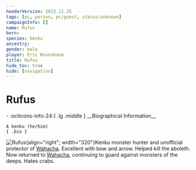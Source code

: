 ```yaml
---
headerVersion: 2023.11.25
tags: [pc, person, pc/guest, status/unknown]
campaignInfo: []
name: Rufus
born:
species: kenku
ancestry:
gender: male
player: Eric Rosenbaum
title: Rufus
hide_toc: true
hide: [navigation]
---
```

# Rufus
<div class="grid cards ext-narrow-margin ext-one-column" markdown>
- :octicons-info-24:{ .lg .middle } __Biographical Information__

    A kenku (he/him)  
    { .bio }

</div>


![Rufus](../../../../assets/rufus.png){align="right"; width="320"}Kenku monster hunter and unofficial protector of [Wahacha](<../../../../gazetteer/eastern-green-sea/wahacha.md>). Excellent with bow and arrow. Helped kill the aboleth. Now returned to [Wahacha](<../../../../gazetteer/eastern-green-sea/wahacha.md>), continuing to guard against monsters of the deeps. Hates crabs. 

